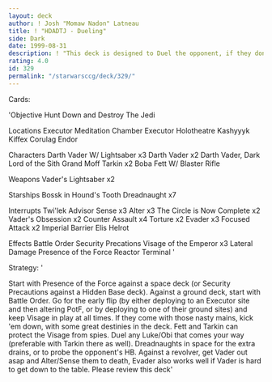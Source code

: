 ```yaml
---
layout: deck
author: ! Josh "Momaw Nadon" Latneau
title: ! "HDADTJ - Dueling"
side: Dark
date: 1999-08-31
description: ! "This deck is designed to Duel the opponent, if they don't play with Luke/Obi (the majority of people do though) then this deck can also take care of all the other popular decks out there. The only problem so far is operatives, but it all depends on the dr"
rating: 4.0
id: 329
permalink: "/starwarsccg/deck/329/"
---
```

Cards: 

'Objective
Hunt Down and Destroy The Jedi

Locations
Executor Meditation Chamber
Executor Holotheatre
Kashyyyk
Kiffex
Corulag
Endor

Characters
Darth Vader W/ Lightsaber x3
Darth Vader x2
Darth Vader, Dark Lord of the Sith
Grand Moff Tarkin x2
Boba Fett W/ Blaster Rifle

Weapons
Vader's Lightsaber x2

Starships
Bossk in Hound's Tooth
Dreadnaught x7

Interrupts
Twi'lek Advisor
Sense x3
Alter x3
The Circle is Now Complete x2
Vader's Obsession x2
Counter Assault x4
Torture x2
Evader x3
Focused Attack x2
Imperial Barrier
Elis Helrot

Effects
Battle Order
Security Precations
Visage of the Emperor x3
Lateral Damage
Presence of the Force
Reactor Terminal
'

Strategy: '

Start with Presence of the Force against a space deck (or Security Precautions against a Hidden Base deck). Against a ground deck, start with  Battle Order. Go for the early flip (by either deploying to an Executor site and then altering PotF, or by deploying to one of their ground sites) and keep Visage in play at all times. If they come with those nasty mains, kick 'em down, with some great destinies in the deck. Fett and Tarkin can protect the Visage from spies. Duel any Luke/Obi that comes your way (preferable with Tarkin there as well). Dreadnaughts in space for the extra drains, or to probe the opponent's HB. Against a revolver, get Vader out asap and Alter/Sense them to death, Evader also works well if Vader is hard to get down to the table. Please review this deck'
